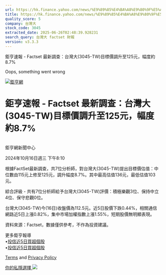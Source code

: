 ```yaml
---
url: https://hk.finance.yahoo.com/news/%E9%89%85%E4%BA%A8%E9%80%9F%E5%A0%B1-factset-%E6%9C%80%E6%96%B0%E8%AA%BF%E6%9F%A5-%E5%8F%B0%E7%81%A3%E5%A4%A7-3045-001016945.html
title: https://hk.finance.yahoo.com/news/%E9%89%85%E4%BA%A8%E9%80%9F%E5%A0%B1-factset-%E6%9C%80%E6%96%B0%E8
quality_score: 5
company: 台灣大
stock_code: 3045
extracted_date: 2025-06-26T02:48:39.928231
search_query: 台灣大 factset 財報
version: v3.3.3
---
```


鉅亨速報 - Factset 最新調查：台灣大(3045-TW)目標價調升至125元，幅度約8.7% 


Oops, something went wrong

 

[![鉅亨網](https://s.yimg.com/ny/api/res/1.2/UM5hrThmhlnSiBO4o4qlLg--/YXBwaWQ9aGlnaGxhbmRlcjt3PTE0NjtoPTQ4O2NmPXdlYnA-/https://s.yimg.com/os/creatr-uploaded-images/2020-01/147c7630-36ab-11ea-ae7c-5ee7a0016555)](http://www.cnyes.com/ "鉅亨網")

# 鉅亨速報 - Factset 最新調查：台灣大(3045-TW)目標價調升至125元，幅度約8.7%

![](data:image/gif;base64,R0lGODlhAQABAIAAAAAAAP///ywAAAAAAQABAAACAUwAOw==)

鉅亨網新聞中心

2024年10月16日週三 下午8:10

根據FactSet最新調查，共7位分析師，對台灣大(3045-TW)提出目標價估值：中位數由115元上修至125元，調升幅度8.7%。其中最高估值136元，最低估值103元。

綜合評級 - 共有7位分析師給予台灣大(3045-TW)評價：積極樂觀3位、保持中立4位、保守悲觀0位。

台灣大(3045-TW)今(16日)收盤價為112.5元。近5日股價下跌0.44%，相關通信網路近5日上漲0.82%，集中市場加權指數上漲1.55%，短期股價無明顯表現。

資料來源：Factset，數據僅供參考，不作為投資建議。

更多鉅亨報導  
•[投信近5日買超個股](https://news.cnyes.com/news/id/5732918?utm_source=yahoo&utm_medium=RSS&utm_campaign=relate)  
•[投信近5日買超個股](https://news.cnyes.com/news/id/5734584?utm_source=yahoo&utm_medium=RSS&utm_campaign=relate)

[Terms](https://guce.yahoo.com/terms?locale=zh-Hant-HK)  and [Privacy Policy](https://guce.yahoo.com/privacy-policy?locale=zh-Hant-HK)

[你的私隱選擇 ![](https://s.yimg.com/dv/static/siteApp/img/privacy-choice-control.png)](https://guce.yahoo.com/state-controls?locale=zh-Hant-HK&state=VA)